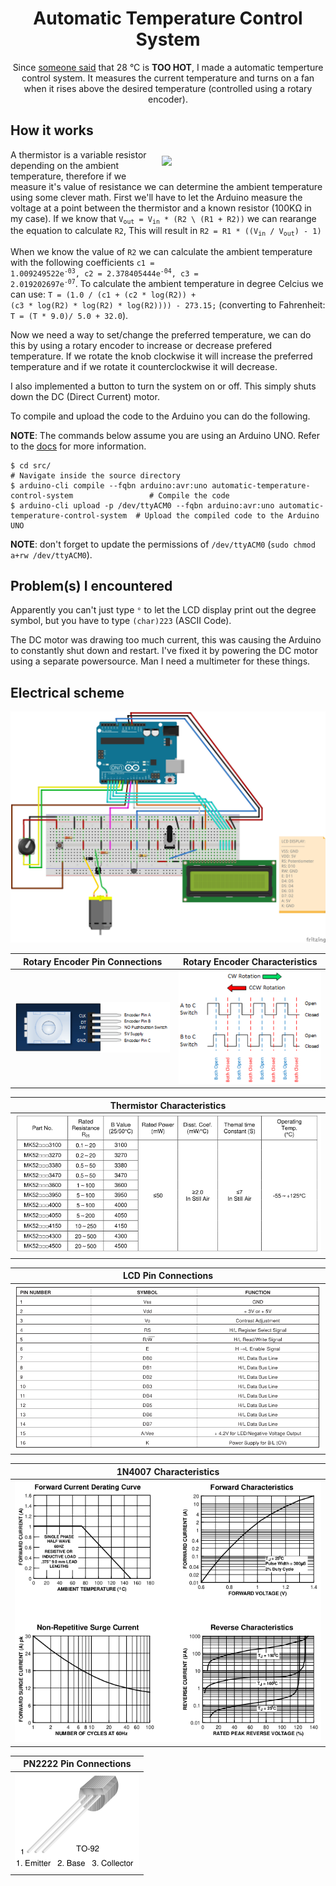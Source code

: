 <div align="center">
   <h1>
      Automatic Temperature Control System
   </h1>
   <p align="center">
      Since <a href="https://github.com/AntonVanAssche/wittimr/issues/1">someone said</a> that 28 °C is <strong>TOO HOT</strong>, I made a automatic temperture control system.
      It measures the current temperature and turns on a fan when it rises above the desired temperature (controlled using a rotary encoder).
   </p>
</div>

## How it works

<img src="https://images.squarespace-cdn.com/content/v1/5ab541ef70e802ff969fb817/1560975278671-VH9T4JNPSWVM7KKMQN7R/ke17ZwdGBToddI8pDm48kIqK6i8kpAv-mU8h-BPM-B9Zw-zPPgdn4jUwVcJE1ZvWQUxwkmyExglNqGp0IvTJZUJFbgE-7XRK3dMEBRBhUpwnVk7ZqrCag1uAnU7ZS_rtaprZxICTRXZ27_h5u6Sr-yiD--DDRTvrufcM8m58Xi8/ResistancevsTemperature.png" width="50%" align="right" style="padding: 10px;">

A thermistor is a variable resistor depending on the ambient temperature, therefore if we measure it's value of resistance we can determine the ambient temperature using some clever math.
First we'll have to let the Arduino measure the voltage at a point between the thermistor and a known resistor (100KΩ in my case).
If we know that <code>V<sub>out</sub> = V<sub>in</sub> * (R2 \ (R1 + R2))</code> we can rearange the equation to calculate `R2`, This will result in <code>R2 = R1 * ((V<sub>in</sub> / V<sub>out</sub>) - 1)</code>

When we know the value of `R2` we can calculate the ambient temperature with the following coefficients <code>c1 = 1.009249522e<sup>-03</sup>, c2 = 2.378405444e<sup>-04</sup>, c3 = 2.019202697e<sup>-07</sup></code>.
To calculate the ambient temperature in degree Celcius we can use: <code>T = (1.0 / (c1 + (c2 * log(R2)) + (c3 * log(R2) * log(R2) * log(R2)))) - 273.15;</code> (converting to Fahrenheit: <code>T = (T * 9.0)/ 5.0 + 32.0</code>).

Now we need a way to set/change the preferred temperature, we can do this by using a rotary encoder to increase or decrease prefered temperature.
If we rotate the knob clockwise it will increase the preferred temperature and if we rotate it counterclockwise it will decrease.

I also implemented a button to turn the system on or off. This simply shuts down the DC (Direct Current) motor.

To compile and upload the code to the Arduino you can do the following.

**NOTE**: The commands below assume you are using an Arduino UNO. Refer to the [docs](https://arduino.github.io/arduino-cli/0.27/getting-started/) for more information.

```
$ cd src/                                                                                         # Navigate inside the source directory
$ arduino-cli compile --fqbn arduino:avr:uno automatic-temperature-control-system                 # Compile the code
$ arduino-cli upload -p /dev/ttyACM0 --fqbn arduino:avr:uno automatic-temperature-control-system  # Upload the compiled code to the Arduino UNO
```

**NOTE**: don't forget to update the permissions of `/dev/ttyACM0` (`sudo chmod a+rw /dev/ttyACM0`).

## Problem(s) I encountered

Apparently you can't just type `°` to let the LCD display print out the degree symbol, but you have to type `(char)223` (ASCII Code).

The DC motor was drawing too much current, this was causing the Arduino to constantly shut down and restart.
I've fixed it by powering the DC motor using a separate powersource.
Man I need a multimeter for these things.

## Electrical scheme

![Electrical Scheme](./schemes/electrical.jpg)

| Rotary Encoder Pin Connections      | Rotary Encoder Characteristics   |
| ----------------------------------- | -------------------------------- |
| ![Rotary Encoder Pin Connections](./assets/rotary-encoder-pin-connections.png) | ![Rotary Encoder Characteristics](./assets/rotary-encoder-characteristics.png) |

| Thermistor Characteristics |
| -------------------------- |
| ![Thermistor Characteristics](./assets/thermistor-characteristics.png) |

| LCD Pin Connections |
| ------------------- |
| ![LCD pin Connections](./assets/lcd-pin-connections.png) |

| 1N4007 Characteristics |
| ---------------------- |
| ![1N007 Characteristics](./assets/1n4007-characteristics.png) |

| PN2222 Pin Connections |
| ---------------------- |
| ![PN2222 Pin Connection](./assets/pn2222-pin-connections.png) |
